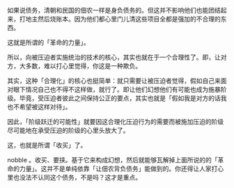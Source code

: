 如果说债务，清朝和民国的佃农一样是身负债务的。但这并不影响他们也能团结起来，打地主然后烧账本。因为他们都心里门儿清这些项目全都是强加的不合理的东西。

这就是所谓的「革命的力量」。

所以，向被压迫者实施统治的技术的核心，其实也就在于一个合理性了。即，让对方，大多数，难以打心里觉得，你这是一种欺负。

其实，这种「合理化」的核心也挺简单：就只需要让被压迫者觉得，假如自己来面对眼下情况自己也不得不这样做，就行了。即让他们幻想他们有可能也成为施暴阶级。毕竟，受压迫者彼此之间保持公正的要点，其实也就是「假如我是对方的话我也不希望被这样对待」。

因此，「阶级跃迁的可能性」就要因这合理化压迫行为的需要而被施加压迫的阶级尽可能地在承受压迫的阶级的心里头放大了。

这，也就是所谓「收买」了。

nobble 。收买、要挟。基于它来构成幻想，然后就能够瓦解掉上面所说的的「革命的力量」。这并不是单纯依靠「让佃农背负债务」能做到的。你还得让人家打心里也没法不认同这个债务，不是吗？这才是重点。
